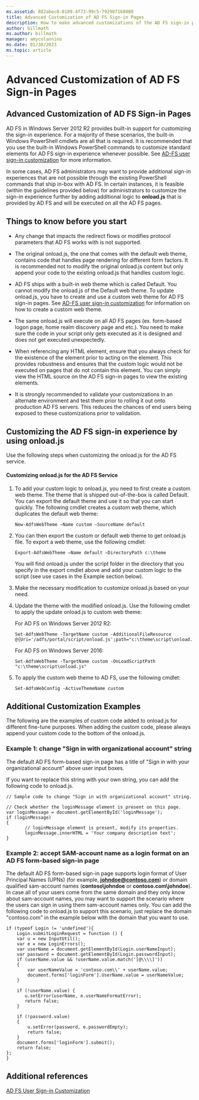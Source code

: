 ```yaml
---
ms.assetid: 882abec8-0189-4f73-99c5-792987168080
title: Advanced Customization of AD FS Sign-in Pages
description: How to make advanced customizations of the AD FS sign-in pages
author: billmath
ms.author: billmath
manager: amycolannino
ms.date: 01/30/2023
ms.topic: article
---
```




# Advanced Customization of AD FS Sign-in Pages


## Advanced Customization of AD FS Sign\-in Pages
AD FS in Windows Server 2012 R2 provides built\-in support for customizing the sign\-in experience. For a majority of these scenarios, the built\-in Windows PowerShell cmdlets are all that is required.  It is recommended that you use the built\-in Windows PowerShell commands to customize standard elements for AD FS sign\-in experience whenever possible.  See [AD-FS user sign-in customization](AD-FS-user-sign-in-customization.md) for more information.

In some cases, AD FS administrators may want to provide additional sign\-in experiences that are not possible through the existing PowerShell commands that ship in\-box with AD FS. In certain instances, it is feasible \(within the guidelines provided below\) for administrators to customize the sign\-in experience further by adding additional logic to **onload.js** that is provided by AD FS and will be executed on all the AD FS pages.

## Things to know before you start

-   Any change that impacts the redirect flows or modifies protocol parameters that AD FS works with is not supported.

-   The original onload.js, the one that comes with the default web theme, contains code that handles page rendering for different form factors. It is recommended not to modify the original onload.js content but only append your code to the existing onload.js that handles custom logic.

-   AD FS ships with a built\-in web theme which is called Default. You cannot modify the onload.js of the Default web theme. To update onload.js, you have to create and use a custom web theme for AD FS sign\-in pages.  See [AD-FS user sign-in customization](AD-FS-user-sign-in-customization.md) for information on how to create a custom web theme.

-   The same onload.js will execute on all AD FS pages \(ex. form\-based logon page, home realm discovery page and etc.\). You need to make sure the code in your script only gets executed as it is designed and does not get executed unexpectedly.

-   When referencing any HTML element, ensure that you always check for the existence of the element prior to acting on the element. This provides robustness and ensures that the custom logic would not be executed on pages that do not contain this element. You can simply view the HTML source on the AD FS sign\-in pages to view the existing elements.

-   It is strongly recommended to validate your customizations in an alternate environment and test them prior to rolling it out onto production AD FS servers. This reduces the chances of end users being exposed to these customizations prior to validation.

## Customizing the AD FS sign\-in experience by using onload.js
Use the following steps when customizing the onload.js for the AD FS service.

#### Customizing onload.js for the AD FS Service

1.  To add your custom logic to onload.js, you need to first create a custom web theme. The theme that is shipped out\-of\-the\-box is called Default. You can export the default theme and use it so that you can start quickly. The following cmdlet creates a custom web theme, which duplicates the default web theme:

    ```
    New-AdfsWebTheme –Name custom –SourceName default

    ```

2.  You can then export the custom or default web theme to get onload.js file. To export a web theme, use the following cmdlet:

    ```
    Export-AdfsWebTheme –Name default –DirectoryPath c:\theme

    ```

    You will find onload.js under the script folder in the directory that you specify in the export cmdlet above and add your custom logic to the script \(see use cases in the Example section below\).

3.  Make the necessary modification to customize onload.js based on your need.

4.  Update the theme with the modified onload.js. Use the following cmdlet to apply the update onload.js to custom web theme:

     For AD FS on Windows Server 2012 R2:

    ```
    Set-AdfsWebTheme -TargetName custom -AdditionalFileResource @{Uri='/adfs/portal/script/onload.js';path="c:\theme\script\onload.js"}

    ```
    For AD FS on Windows Server 2016:

     ```
    Set-AdfsWebTheme -TargetName custom -OnLoadScriptPath "c:\theme\script\onload.js"

    ```

5.  To apply the custom web theme to AD FS, use the following cmdlet:

    ```
    Set-AdfsWebConfig -ActiveThemeName custom
    ```

## Additional Customization Examples
The following are the examples of custom code added to onload.js for different fine\-tune purposes. When adding the custom code, please always append your custom code to the bottom of the onload.js.

### Example 1: change "Sign in with organizational account" string
The default AD FS form\-based sign\-in page has a title of "Sign in with your organizational account" above user input boxes.

If you want to replace this string with your own string, you can add the following code to onload.js.

```
// Sample code to change "Sign in with organizational account" string.

// Check whether the loginMessage element is present on this page.
var loginMessage = document.getElementById('loginMessage');
if (loginMessage)
{
       // loginMessage element is present, modify its properties.
       loginMessage.innerHTML = 'Your company description text';
}

```

### Example 2: accept SAM\-account name as a login format on an AD FS form\-based sign\-in page
The default AD FS form\-based sign\-in page supports login format of User Principal Names \(UPNs\) \(for example, <strong>johndoe@contoso.com</strong>\) or domain qualified sam\-account names \(**contoso\\johndoe** or **contoso.com\\johndoe**\). In case all of your users come from the same domain and they only know about sam\-account names, you may want to support the scenario where the users can sign in using them sam\-account names only. You can add the following code to onload.js to support this scenario, just replace the domain "contoso.com" in the example below with the domain that you want to use.

```
if (typeof Login != 'undefined'){
    Login.submitLoginRequest = function () {
    var u = new InputUtil();
    var e = new LoginErrors();
    var userName = document.getElementById(Login.userNameInput);
    var password = document.getElementById(Login.passwordInput);
    if (userName.value && !userName.value.match('[@\\\\]'))
    {
        var userNameValue = 'contoso.com\\' + userName.value;
        document.forms['loginForm'].UserName.value = userNameValue;
    }

    if (!userName.value) {
       u.setError(userName, e.userNameFormatError);
       return false;
    }

    if (!password.value)
    {
        u.setError(password, e.passwordEmpty);
        return false;
    }
    document.forms['loginForm'].submit();
    return false;
};
}

```

## Additional references
[AD FS User Sign-in Customization](AD-FS-user-sign-in-customization.md)


